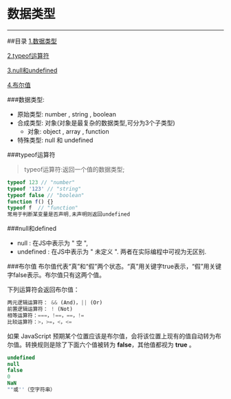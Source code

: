 # 数据类型
***
##目录
[1.数据类型](#数据类型)

[2.typeof运算符](#typeof运算符)

[3.null和undefined](#null和defined)

[4.布尔值](#布尔值)

###数据类型:
- 原始类型: number , string , boolean
- 合成类型: 对象(对象是最复杂的数据类型,可分为3个子类型)
	- 对象: object , array , function
- 特殊类型: null 和 undefined

###typeof运算符
>typeof运算符:返回一个值的数据类型;
>>
   ```js
typeof 123 // "number"
typeof '123' // "string"
typeof false // "boolean"
function f() {}
typeof f  // "function"
常用于判断某变量是否声明,未声明则返回undefined
   ```   
>

###null和defined
- null : 在JS中表示为 " 空 ",
- undefined : 在JS中表示为 " 未定义 ". 两者在实际编程中可视为无区别.

###布尔值
布尔值代表“真”和“假”两个状态。“真”用关键字true表示，“假”用关键字false表示。布尔值只有这两个值。

下列运算符会返回布尔值：

```js
两元逻辑运算符： && (And)，|| (Or)
前置逻辑运算符： ! (Not)
相等运算符：===，!==，==，!=
比较运算符：>，>=，<，<=
```
如果 JavaScript 预期某个位置应该是布尔值，会将该位置上现有的值自动转为布尔值。转换规则是除了下面六个值被转为 **false**，其他值都视为 **true** 。

```js
undefined
null
false
0
NaN
""或''（空字符串）
```				